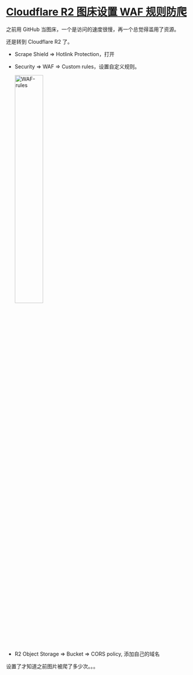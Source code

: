 # [Cloudflare R2  图床设置 WAF 规则防爬](https://github.com/VandeeFeng/gitmemo/issues/42)

之前用 GitHub 当图床，一个是访问的速度很慢，再一个总觉得滥用了资源。

还是转到 Cloudflare R2 了。
 
- Scrape Shield => Hotlink Protection，打开
- Security => WAF => Custom rules，设置自定义规则。

  <img alt=WAF-rules src='https://github.com/user-attachments/assets/eb78622b-3e33-4d91-be16-9408bfed8e30' width='40%'>

- R2 Object Storage => Bucket => CORS policy, 添加自己的域名

设置了才知道之前图片被爬了多少次。。。